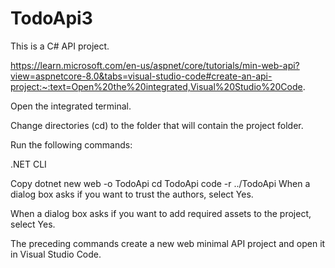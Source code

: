 # TodoApi3

This is a C# API project.

https://learn.microsoft.com/en-us/aspnet/core/tutorials/min-web-api?view=aspnetcore-8.0&tabs=visual-studio-code#create-an-api-project:~:text=Open%20the%20integrated,Visual%20Studio%20Code.

Open the integrated terminal.

Change directories (cd) to the folder that will contain the project folder.

Run the following commands:

.NET CLI

Copy
dotnet new web -o TodoApi
cd TodoApi
code -r ../TodoApi
When a dialog box asks if you want to trust the authors, select Yes.

When a dialog box asks if you want to add required assets to the project, select Yes.

The preceding commands create a new web minimal API project and open it in Visual Studio Code.